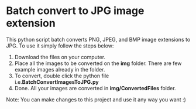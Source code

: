 # Batch convert to JPG image extension
This python script batch converts PNG, JPEG, and BMP image extensions to JPG. To use it simply follow the steps below:

1. Download the files on your computer. 
2. Place all the images to be converted on the <b>img</b> folder. There are few example images already in the folder.
3. To convert, double click the python file i.e.<b>BatchConvertImagesToJPG.py</b>
4. Done. All your images are converted in <b>img/ConvertedFiles</b> folder.

Note: You can make changes to this project and use it any way you want :) 
